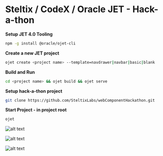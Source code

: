 # Steltix / CodeX / Oracle JET - Hack-a-thon

**Setup JET 4.0 Tooling**
```sh
npm -g install @oracle/ojet-cli
```
**Create a new JET project**
```sh
ojet create <project name> --template=navdrawer|navbar|basic|blank
```
**Build and Run**
```sh
cd <project name> && ojet build && ojet serve
```

**Setup hack-a-thon project**
```sh
git clone https://github.com/SteltixLabs/webComponentHackathon.git
```

**Start Project - in project root**
```sh
ojet
```

















![alt text](http://cdn.app.compendium.com/uploads/user/e7c690e8-6ff9-102a-ac6d-e4aebca50425/f4a5b21d-66fa-4885-92bf-c4e81c06d916/Image/719c7ac35319363570c2eaed0584e9cd/oracle_jet.png "Oracle JET")

![alt text](http://www.projectcodex.co/img/codeX-logo.svg "CodeX")

![alt text](http://zone.steltixlabs.com/images/steltixlabs-black.png "Steltix")
